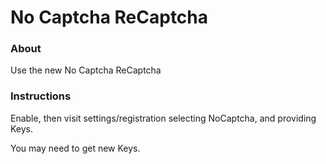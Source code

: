 # No Captcha ReCaptcha  #

### About ###
Use the new No Captcha ReCaptcha 

### Instructions ###
Enable, then visit settings/registration selecting NoCaptcha,
and providing Keys.

You may need to get new Keys. 
